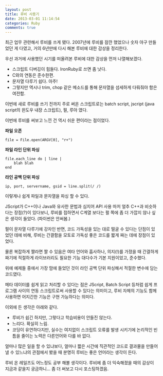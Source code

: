 ```yaml
---
layout: post
title: 루비 사용기
date: 2013-03-01 11:14:54
categories: Ruby
comments: true
---
```


최근 업무 관련해서 루비를 쓰게 됐다.
2007년에 루비를 잠깐 했었으나 숫자 야구 만들었던 게 다였고, 거의 6년만에 다시 해본 루비에 대한 감상을 정리한다.

우선 과거에 사용했던 시기를 떠올려본 루비에 대한 감상을 먼저 나열해보겠다.
* 스크립트 디버깅이 힘들다. IronRuby로 쓰면 좀 낫다. 
* C와의 연동은 준수한편.
* 문자열 다루기 쉽다. 아주!
* 그렇지만 역시나 trim, chop 같은 메소드를 통해 문자열을 섬세하게 다뤄줘야 함은 여전함.


이번에 새로 루비를 쓰기 전까지 주로 써온 스크립트로는 batch script, jscript (java script의 윈도우 내장 스크립트), 펄, 루아 였다. 


이번에 루비를 써보고 느낀 건 역시 쉬운 편이라는 점이었다.


**파일 오픈**

    file = File.open(ARGV[0], "r+")

**파일 라인 단위 파싱**

    file.each_line do | line |
        blah blah
    end

**라인 공백 단위 파싱**
    
    ip, port, servername, gsid = line.split(/ /)

이렇게나 쉽게 파일과 문자열을 파싱 할 수 있다.

JScript가 C++이나 Java와 유사한 문법과 심지어 API 사용 마저 얼추 C++과 비슷하다는 장점(?)이 있다보니, 루비를 접하면서 C계열 보다는 펄 쪽에 좀 더 가깝지 않나 싶은 생각이 들었다. (파이썬은 안써봄.)

펄이 문자열 다루기에 강자인 반면, 코드 가독성을 있는 대로 떨굴 수 있다는 단점이 있었던 데에 비해, 루비는 간결함을 모토로 가독성 좋은 코드를 짧게 짜는 데에 장점이 있었다.

물론 복잡하게 짤라면 짤 수 있음은 여타 언어와 흡사하나, 의지(!)를 가졌을 때 간결하게 짜기에 적절하게 라이브러리도 필요한 기능 대다수가 기본 지원이었고, 준수했다.

위에 예제들 중에서 가장 맘에 들었던 것이 라인 공백 단위 파싱해서 적절한 변수에 담는 코드였다.

메타 데이터를 쉽게 읽고 처리할 수 있다는 점은 JScript, Batch Script 등처럼 쉽게 프로그램 사이의 연동 스크립트로써 사용할 수 있다는 의미이고, 루비 자체의 기능도 함께 사용하면 어지간한 기능은 구현 가능하다는 의미다.

이외에 든 생각은 아래와 같다.
* 루비가 쉽긴 하지만, 그렇다고 학습비용이 안들진 않는다.
* 느리다. 확실히 느림.
* 코딩이 유연하다지만, 실수는 여지없이 스크립트 오류를 발생 시키기에 논리적인 빈틈을 줄이는 노력은 다른언어와 다를 바 없다.

얼마나 많은 일을 할 수 있냐보다, 얼마나 짧은 시간에 직관적인 코드로 결과물을 만들어 낼 수 있느냐의 관점에서 봤을 때 분명히 루비는 좋은 언어라는 생각이 든다.


루비 온 레일즈도 어느정도 공부 해볼 생각이다. 루비에 좀 더 익숙해졌을 때의 감상이 지금과 같을지 궁금하니... 좀 더 써보고 다시 포스팅하겠음.
